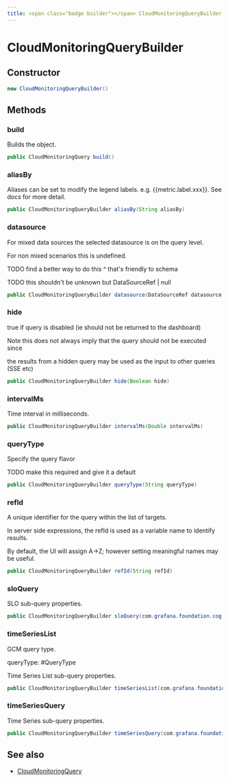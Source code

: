 ```yaml
---
title: <span class="badge builder"></span> CloudMonitoringQueryBuilder
---
```

# <span class="badge builder"></span> CloudMonitoringQueryBuilder

## Constructor

```java
new CloudMonitoringQueryBuilder()
```
## Methods

### <span class="badge object-method"></span> build

Builds the object.

```java
public CloudMonitoringQuery build()
```

### <span class="badge object-method"></span> aliasBy

Aliases can be set to modify the legend labels. e.g. {{metric.label.xxx}}. See docs for more detail.

```java
public CloudMonitoringQueryBuilder aliasBy(String aliasBy)
```

### <span class="badge object-method"></span> datasource

For mixed data sources the selected datasource is on the query level.

For non mixed scenarios this is undefined.

TODO find a better way to do this ^ that's friendly to schema

TODO this shouldn't be unknown but DataSourceRef | null

```java
public CloudMonitoringQueryBuilder datasource(DataSourceRef datasource)
```

### <span class="badge object-method"></span> hide

true if query is disabled (ie should not be returned to the dashboard)

Note this does not always imply that the query should not be executed since

the results from a hidden query may be used as the input to other queries (SSE etc)

```java
public CloudMonitoringQueryBuilder hide(Boolean hide)
```

### <span class="badge object-method"></span> intervalMs

Time interval in milliseconds.

```java
public CloudMonitoringQueryBuilder intervalMs(Double intervalMs)
```

### <span class="badge object-method"></span> queryType

Specify the query flavor

TODO make this required and give it a default

```java
public CloudMonitoringQueryBuilder queryType(String queryType)
```

### <span class="badge object-method"></span> refId

A unique identifier for the query within the list of targets.

In server side expressions, the refId is used as a variable name to identify results.

By default, the UI will assign A->Z; however setting meaningful names may be useful.

```java
public CloudMonitoringQueryBuilder refId(String refId)
```

### <span class="badge object-method"></span> sloQuery

SLO sub-query properties.

```java
public CloudMonitoringQueryBuilder sloQuery(com.grafana.foundation.cog.Builder<SLOQuery> sloQuery)
```

### <span class="badge object-method"></span> timeSeriesList

GCM query type.

queryType: #QueryType

Time Series List sub-query properties.

```java
public CloudMonitoringQueryBuilder timeSeriesList(com.grafana.foundation.cog.Builder<TimeSeriesList> timeSeriesList)
```

### <span class="badge object-method"></span> timeSeriesQuery

Time Series sub-query properties.

```java
public CloudMonitoringQueryBuilder timeSeriesQuery(com.grafana.foundation.cog.Builder<TimeSeriesQuery> timeSeriesQuery)
```

## See also

 * <span class="badge object-type-class"></span> [CloudMonitoringQuery](./object-CloudMonitoringQuery.md)
